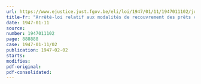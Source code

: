 ```yaml
---
url: https://www.ejustice.just.fgov.be/eli/loi/1947/01/11/1947011102/justel
title-fr: "Arrêté-loi relatif aux modalités de recouvrement des prêts consentis sous l'occupation aux ayants droit des marins du commerce belges et de la répartition de ces recouvrements entre l'Etat et les armateurs belges"
date: 1947-01-11
source:
number: 1947011102
page: 888888
case: 1947-01-11/02
publication: 1947-02-02
starts:
modifies:
pdf-original:
pdf-consolidated:
---
```


